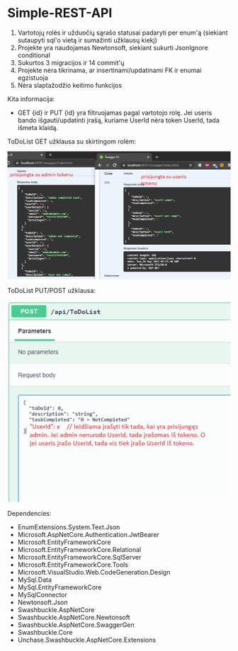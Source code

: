 # Simple-REST-API


1) Vartotojų rolės ir užduočių sąrašo statusai padaryti per enum'ą (siekiant sutaupyti sql'o vietą ir sumažinti užklausų kiekį)
2) Projekte yra naudojamas Newtonsoft, siekiant sukurti JsonIgnore conditional
3) Sukurtos 3 migracijos ir 14 commit'ų
4) Projekte nėra tikrinama, ar insertinami/updatinami FK ir enumai egzistuoja
5) Nėra slaptažodžio keitimo funkcijos


Kita informacija:

- GET {id} ir PUT {id} yra filtruojamas pagal vartotojo rolę. Jei useris bando išgauti/updatinti įrašą, kuriame UserId nėra token UserId, tada išmeta klaidą.

ToDoList GET užklausa su skirtingom rolėm:

![alt text](https://github.com/eSyntax/Simple-REST-API/blob/06d0c7ee6f60edaf36c7c745a9fbdc31638380df/images/user1.PNG?raw=true)

ToDoList PUT/POST užklausa:

![alt text](https://github.com/eSyntax/Simple-REST-API/blob/06d0c7ee6f60edaf36c7c745a9fbdc31638380df/images/user2.PNG?raw=true)

Dependencies:
- EnumExtensions.System.Text.Json
- Microsoft.AspNetCore.Authentication.JwtBearer
- Microsoft.EntityFrameworkCore
- Microsoft.EntityFrameworkCore.Relational
- Microsoft.EntityFrameworkCore.SqlServer
- Microsoft.EntityFrameworkCore.Tools
- Microsoft.VisualStudio.Web.CodeGeneration.Design
- MySql.Data
- MySql.EntityFrameworkCore
- MySqlConnector
- Newtonsoft.Json
- Swashbuckle.AspNetCore
- Swashbuckle.AspNetCore.Newtonsoft
- Swashbuckle.AspNetCore.SwaggerGen
- Swashbuckle.Core
- Unchase.Swashbuckle.AspNetCore.Extensions
